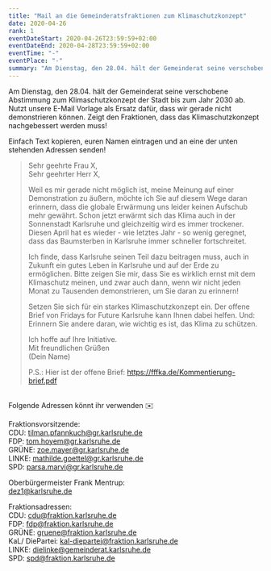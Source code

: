 ```yaml
---
title: "Mail an die Gemeinderatsfraktionen zum Klimaschutzkonzept"
date: 2020-04-26
rank: 1
eventDateStart: 2020-04-26T23:59:59+02:00
eventDateEnd: 2020-04-28T23:59:59+02:00
eventTime: "-"
eventPlace: "-"
summary: "Am Dienstag, den 28.04. hält der Gemeinderat seine verschobene Abstimmung zum Klimaschutzkonzept der Stadt bis zum Jahr 2030 ab. Nutzt unsere E-Mail Vorlage als Ersatz dafür, dass wir gerade nicht demonstrieren können. Zeigt den Fraktionen, dass das Klimaschutzkonzept nachgebessert werden muss!"
---
```

Am Dienstag, den 28.04. hält der Gemeinderat seine verschobene Abstimmung zum Klimaschutzkonzept der Stadt bis zum Jahr 2030 ab. Nutzt unsere E-Mail Vorlage als Ersatz dafür, dass wir gerade nicht demonstrieren können. Zeigt den Fraktionen, dass das Klimaschutzkonzept nachgebessert werden muss!

Einfach Text kopieren, euren Namen eintragen und an eine der unten stehenden Adressen senden! 

>Sehr geehrte Frau X,\
>Sehr geehrter Herr X,
>
>Weil es mir gerade nicht möglich ist, meine Meinung auf einer Demonstration zu äußern, möchte ich Sie auf diesem Wege daran erinnern, dass die globale Erwärmung uns leider keinen Aufschub mehr gewährt. Schon jetzt erwärmt sich das Klima auch in der Sonnenstadt Karlsruhe und gleichzeitig wird es immer trockener. Diesen April hat es wieder - wie letztes Jahr - so wenig geregnet, dass das Baumsterben in Karlsruhe immer schneller fortschreitet.
>
>Ich finde, dass Karlsruhe seinen Teil dazu beitragen muss, auch in Zukunft ein gutes Leben in Karlsruhe und auf der Erde zu ermöglichen. Bitte zeigen Sie mir, dass Sie es wirklich ernst mit dem Klimaschutz meinen, und zwar auch dann, wenn wir nicht jeden Monat zu Tausenden demonstrieren, um Sie daran zu erinnern!
>
>Setzen Sie sich für ein starkes Klimaschutzkonzept ein. Der offene Brief von Fridays for Future Karlsruhe kann Ihnen dabei helfen. Und: Erinnern Sie andere daran, wie wichtig es ist, das Klima zu schützen.
>
>Ich hoffe auf Ihre Initiative.\
>Mit freundlichen Grüßen\
>(Dein Name)
>
>P.S.: Hier ist der offene Brief: https://fffka.de/Kommentierung-brief.pdf

\
Folgende Adressen könnt ihr verwenden ✉️

Fraktionsvorsitzende:\
CDU: [tilman.pfannkuch@gr.karlsruhe.de](tilman.pfannkuch@gr.karlsruhe.de)\
FDP: [tom.hoyem@gr.karlsruhe.de](tom.hoyem@gr.karlsruhe.de)\
GRÜNE: [zoe.mayer@gr.karlsruhe.de](zoe.mayer@gr.karlsruhe.de)\
LINKE: [mathilde.goettel@gr.karlsruhe.de](zoe.mayer@gr.karlsruhe.de)\
SPD: [parsa.marvi@gr.karlsruhe.de](zoe.mayer@gr.karlsruhe.de)

Oberbürgermeister Frank Mentrup:\
[dez1@karlsruhe.de](dez1@karlsruhe.de)

Fraktionsadressen:\
CDU: [cdu@fraktion.karlsruhe.de](cdu@fraktion.karlsruhe.de)\
FDP: [fdp@fraktion.karlsruhe.de](fdp@fraktion.karlsruhe.de)\
GRÜNE: [gruene@fraktion.karlsruhe.de](gruene@fraktion.karlsruhe.de)\
KaL/ DiePartei: [kal-diepartei@fraktion.karlsruhe.de](kal-diepartei@fraktion.karlsruhe.de)\
LINKE: [dielinke@gemeinderat.karlsruhe.de](dielinke@gemeinderat.karlsruhe.de)\
SPD: [spd@fraktion.karlsruhe.de](spd@fraktion.karlsruhe.de)